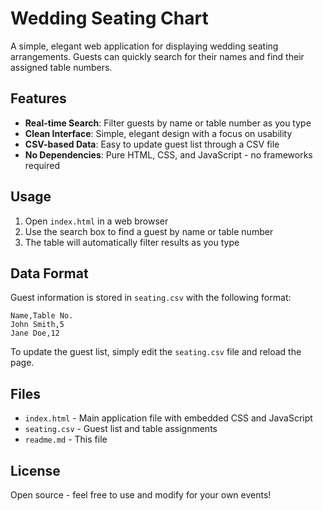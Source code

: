 # Wedding Seating Chart

A simple, elegant web application for displaying wedding seating arrangements. Guests can quickly search for their names and find their assigned table numbers.

## Features

- **Real-time Search**: Filter guests by name or table number as you type
- **Clean Interface**: Simple, elegant design with a focus on usability
- **CSV-based Data**: Easy to update guest list through a CSV file
- **No Dependencies**: Pure HTML, CSS, and JavaScript - no frameworks required

## Usage

1. Open `index.html` in a web browser
2. Use the search box to find a guest by name or table number
3. The table will automatically filter results as you type

## Data Format

Guest information is stored in `seating.csv` with the following format:

```csv
Name,Table No.
John Smith,5
Jane Doe,12
```

To update the guest list, simply edit the `seating.csv` file and reload the page.

## Files

- `index.html` - Main application file with embedded CSS and JavaScript
- `seating.csv` - Guest list and table assignments
- `readme.md` - This file

## License

Open source - feel free to use and modify for your own events!
